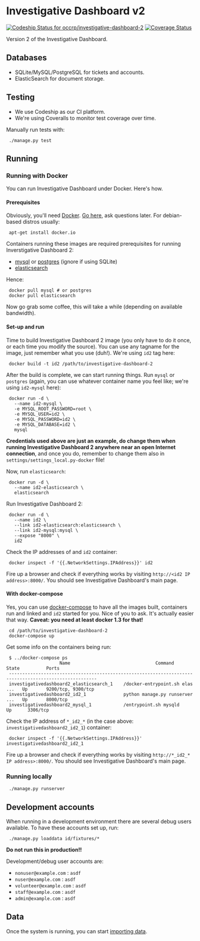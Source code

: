 # Investigative Dashboard v2
[![Codeship Status for occrp/investigative-dashboard-2](https://codeship.com/projects/634e8e20-a31d-0132-0304-366d28abf18c/status?branch=master)](https://codeship.com/projects/65925) [![Coverage Status](https://coveralls.io/repos/occrp/investigative-dashboard-2/badge.svg?branch=master)](https://coveralls.io/r/occrp/investigative-dashboard-2?branch=master)

Version 2 of the Investigative Dashboard.

## Databases

 * SQLite/MySQL/PostgreSQL for tickets and accounts.
 * ElasticSearch for document storage.

## Testing

 * We use Codeship as our CI platform.
 * We're using Coveralls to monitor test coverage over time.

Manually run tests with:
```
 ./manage.py test
```

## Running

### Running with Docker

You can run Investigative Dashboard under Docker. Here's how.

#### Prerequisites

Obviously, you'll need [Docker](http://docker.io/). [Go here](https://docs.docker.com/installation/#installation), ask questions later. For debian-based distros usually:

```
 apt-get install docker.io
```

Containers running these images are required prerequisites for running Inverstigative Dashboard 2:
 * [mysql](https://registry.hub.docker.com/_/mysql/) or [postgres](https://hub.docker.com/_/postgres/) (ignore if using SQLite)
 * [elasticsearch](https://hub.docker.com/_/elasticsearch/)

Hence:

```
 docker pull mysql # or postgres
 docker pull elasticsearch
```

Now go grab some coffee, this will take a while (depending on available bandwidth).

#### Set-up and run

Time to build Investigative Dashboard 2 image (you only have to do it once, or each time you modify the source). You can use any tagname for the image, just remember what you use (duh!). We're using `id2` tag here:
```
 docker build -t id2 /path/to/investigative-dashboard-2
```

After the build is complete, we can start running things. Run `mysql` or `postgres` (again, you can use whatever container name you feel like; we're using `id2-mysql` here):
```
 docker run -d \
   --name id2-mysql \
   -e MYSQL_ROOT_PASSWORD=root \
   -e MYSQL_USER=id2 \
   -e MYSQL_PASSWORD=id2 \
   -e MYSQL_DATABASE=id2 \
   mysql
```

**Credentials used above are just an example, do change them when running Investigative Dashboard 2 anywhere near an open Internet connection**, and once you do, remember to change them also in `settings/settings_local.py-docker` file!

Now, run `elasticsearch`:
```
 docker run -d \
   --name id2-elasticsearch \
   elasticsearch
```

Run Investigative Dashboard 2:
```
 docker run -d \
   --name id2 \
   --link id2-elasticsearch:elasticsearch \
   --link id2-mysql:mysql \
   --expose "8000" \
   id2
```

Check the IP addresses of and `id2` container:

```
 docker inspect -f '{{.NetworkSettings.IPAddress}}' id2
```

Fire up a browser and check if everything works by visiting `http://<id2 IP address>:8000/`. You should see Investigative Dashboard's main page.

#### With docker-compose

Yes, you can use [docker-compose](http://docs.docker.com/compose/) to have all the images built, containers run and linked and `id2` started for you. Nice of you to ask. It's actually easier that way. **Caveat: you need at least docker 1.3 for that!**

```
 cd /path/to/investigative-dashboard-2
 docker-compose up
```

Get some info on the containers being run:
```
 $ ../docker-compose ps
                    Name                                Command               State          Ports        
 -------------------------------------------------------------------------------------------------------
 investigativedashboard2_elasticsearch_1    /docker-entrypoint.sh elas ...   Up       9200/tcp, 9300/tcp 
 investigativedashboard2_id2_1              python manage.py runserver ...   Up       8000/tcp           
 investigativedashboard2_mysql_1            /entrypoint.sh mysqld            Up      3306/tcp           
```

Check the IP address of `*_id2_*` (in the case above: `investigativedashboard2_id2_1`) container:

```
 docker inspect -f '{{.NetworkSettings.IPAddress}}' investigativedashboard2_id2_1
```

Fire up a browser and check if everything works by visiting `http://*_id2_* IP address>:8000/`. You should see Investigative Dashboard's main page.

### Running locally

```
 ./manage.py runserver
```

## Development accounts

When running in a development environment there are several debug users available. To have these accounts set up, run:

```
 ./manage.py loaddata id/fixtures/*
```

**Do not run this in production!!**

Development/debug user accounts are:
 - `nonuser@example.com` : `asdf`
 - `nuser@example.com` : `asdf`
 - `volunteer@example.com` : `asdf`
 - `staff@example.com` : `asdf`
 - `admin@example.com` : `asdf`

## Data

Once the system is running, you can start [importing data](data/importers/README.md).
